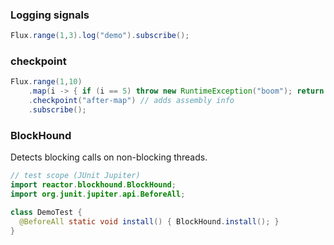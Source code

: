 ### Logging signals
```java
Flux.range(1,3).log("demo").subscribe();
```

### checkpoint
```java
Flux.range(1,10)
    .map(i -> { if (i == 5) throw new RuntimeException("boom"); return i; })
    .checkpoint("after-map") // adds assembly info
    .subscribe();
```

### BlockHound
Detects blocking calls on non-blocking threads.
```java
// test scope (JUnit Jupiter)
import reactor.blockhound.BlockHound;
import org.junit.jupiter.api.BeforeAll;

class DemoTest {
  @BeforeAll static void install() { BlockHound.install(); }
}
```
